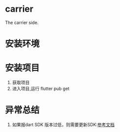 # carrier
The carrier side.

# 安装环境
# 安装项目
1. 获取项目
2. 进入项目,运行 flutter pub get

# 异常总结
1. 如果报dart SDK 版本过低，则需要更新SDK:[参考文档](https://blog.csdn.net/shulianghan/article/details/115036666)